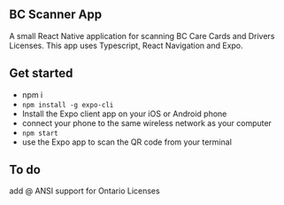 
## BC Scanner App
A small React Native application for scanning BC Care Cards and Drivers Licenses.
This app uses Typescript, React Navigation and Expo.

## Get started
- npm i
- `npm install -g expo-cli`
- Install the Expo client app on your iOS or Android phone
- connect your phone to the same wireless network as your computer
- `npm start`
- use the Expo app to scan the QR code from your terminal

## To do
add @ ANSI support for Ontario Licenses